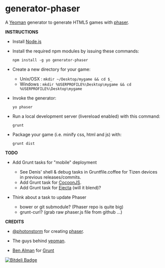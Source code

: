 generator-phaser
=================

A [Yeoman](http://yeoman.io/) generator to generate HTML5 games with [phaser](http://phaser.io/).

**INSTRUCTIONS**

+ Install [Node.js](http://www.nodejs.org)

+ Install the required npm modules by issuing these commands:

  `npm install -g yo generator-phaser`

+ Create a new directory for your game:
  + Unix/OSX : `mkdir ~/Desktop/mygame && cd $_`
  + Windows  : `mkdir %USERPROFILE%\Desktop\mygame && cd %USERPROFILE%\Desktop\mygame`

+ Invoke the generator:

  `yo phaser`

+ Run a local development server (livereload enabled) with this command:

  `grunt`

+ Package your game (i.e. minify css, html and js) with:

  `grunt dist`

**TODO**

+ Add Grunt tasks for "mobile" deployment 
  + See Denis' shell & debug tasks in Gruntfile.coffee for Tizen devices in previous releases/commits.
  + Add Grunt task for [CocoonJS](https://www.ludei.com/cocoonjs/).
  + Add Grunt task for [Ejecta](https://github.com/phoboslab/Ejecta) (will it blend)?
  
+ Think about a task to update Phaser 
  + bower or git submodule?  (Phaser repo is quite big)
  + grunt-curl? (grab raw phaser.js file from github ...)


**CREDITS**

+ [@photonstorm](https://github.com/photonstorm/) for creating 
  [phaser](https://github.com/photonstorm/phaser).

+ The guys behind [yeoman](https://github.com/yeoman/yeoman).

+ [Ben Alman](http://benalman.com/) for [Grunt](http://gruntjs.com/)



[![Bitdeli Badge](https://d2weczhvl823v0.cloudfront.net/julien/generator-phaser/trend.png)](https://bitdeli.com/free "Bitdeli Badge")

